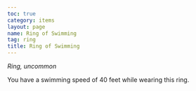 ```yaml
---
toc: true
category: items
layout: page
name: Ring of Swimming
tag: ring
title: Ring of Swimming 
---
```

_Ring, uncommon_ 

You have a swimming speed of 40 feet while wearing this ring. 